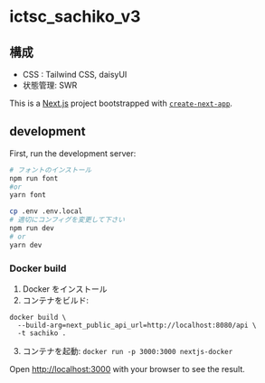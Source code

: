 # ictsc_sachiko_v3

## 構成

- CSS : Tailwind CSS, daisyUI
- 状態管理: SWR

This is a [Next.js](https://nextjs.org/) project bootstrapped
with [`create-next-app`](https://github.com/vercel/next.js/tree/canary/packages/create-next-app).

## development

First, run the development server:

```bash
# フォントのインストール
npm run font
#or
yarn font

cp .env .env.local
# 適切にコンフィグを変更して下さい
npm run dev
# or
yarn dev
```

### Docker build

1. Docker をインストール
2. コンテナをビルド:

```
docker build \
  --build-arg=next_public_api_url=http://localhost:8080/api \
  -t sachiko .
```

3. コンテナを起動: `docker run -p 3000:3000 nextjs-docker`

Open [http://localhost:3000](http://localhost:3000) with your browser to see the result.
